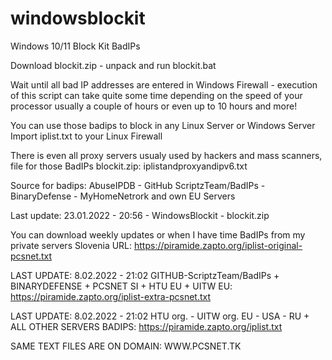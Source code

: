 # windowsblockit
Windows 10/11 Block Kit BadIPs 

Download blockit.zip - unpack and run blockit.bat

Wait until all bad IP addresses are entered in Windows Firewall - execution of this script can take quite some time depending on the speed of your processor usually a couple of hours or even up to 10 hours and more!

You can use those badips to block in any Linux Server or Windows Server
Import iplist.txt to your Linux Firewall

There is even all proxy servers usualy used by hackers and mass scanners, file for those BadIPs blockit.zip:  iplistandproxyandipv6.txt

Source for badips: AbuseIPDB - GitHub ScriptzTeam/BadIPs - BinaryDefense - MyHomeNetrork and own EU Servers

Last update: 23.01.2022 - 20:56 - WindowsBlockit - blockit.zip


You can download weekly updates or when I have time BadIPs from my private servers Slovenia URL: 
https://piramide.zapto.org/iplist-original-pcsnet.txt

LAST UPDATE: 8.02.2022 - 21:02
GITHUB-ScriptzTeam/BadIPs + BINARYDEFENSE + PCSNET SI + HTU EU + UITW EU:
https://piramide.zapto.org/iplist-extra-pcsnet.txt

LAST UPDATE: 8.02.2022 - 21:02
HTU org. - UITW org. EU - USA - RU + ALL OTHER SERVERS BADIPS:
https://piramide.zapto.org/iplist.txt

SAME TEXT FILES ARE ON DOMAIN: WWW.PCSNET.TK


